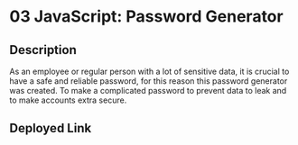 # 03 JavaScript: Password Generator

## Description

As an employee or regular person with a lot of sensitive data, it is crucial to have a safe and reliable password, for this reason this password generator was created. To make a complicated password to prevent data to leak and to make accounts extra secure.

## Deployed Link

